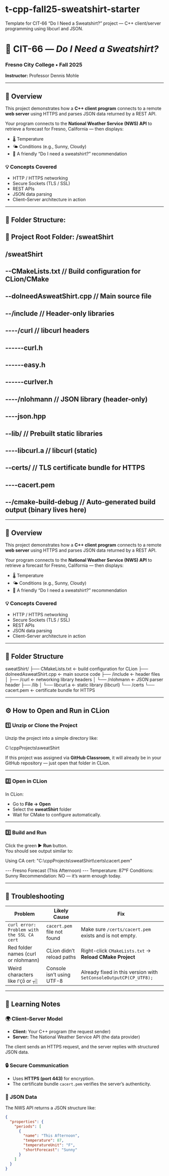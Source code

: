 # t-cpp-fall25-sweatshirt-starter
Template for CIT-66 “Do I Need a Sweatshirt?” project — C++ client/server programming using libcurl and JSON.

# 🧥 CIT-66 — *Do I Need a Sweatshirt?*  
### Fresno City College • Fall 2025  
**Instructor:** Professor Dennis Mohle  

---

## 📘 Overview
This project demonstrates how a **C++ client program** connects to a remote **web server** using HTTPS and parses JSON data returned by a REST API.

Your program connects to the **National Weather Service (NWS) API** to retrieve a forecast for Fresno, California — then displays:
- 🌡️ Temperature  
- 🌤️ Conditions (e.g., Sunny, Cloudy)  
- 🧥 A friendly “Do I need a sweatshirt?” recommendation  

### 💡 Concepts Covered
- HTTP / HTTPS networking  
- Secure Sockets (TLS / SSL)  
- REST APIs  
- JSON data parsing  
- Client–Server architecture in action  

---

## 📂 Folder Structure:
## 📂 Project Root Folder: /sweatShirt
##
## /sweatShirt
## --CMakeLists.txt              // Build configuration for CLion/CMake
## --doIneedAsweatShirt.cpp      // Main source file
## --/include                    // Header-only libraries
## ----/curl                     // libcurl headers
## ------curl.h
## ------easy.h
## ------curlver.h
## ----/nlohmann                  // JSON library (header-only)
## ----json.hpp
## --lib/                        // Prebuilt static libraries
## ----libcurl.a                 // libcurl (static)
## --certs/                      // TLS certificate bundle for HTTPS
## ----cacert.pem
## --/cmake-build-debug             // Auto-generated build output (binary lives here)


---

## 📘 Overview
This project demonstrates how a **C++ client program** connects to a remote **web server** using HTTPS and parses JSON data returned by a REST API.

Your program connects to the **National Weather Service (NWS) API** to retrieve a forecast for Fresno, California — then displays:
- 🌡️ Temperature  
- 🌤️ Conditions (e.g., Sunny, Cloudy)  
- 🧥 A friendly “Do I need a sweatshirt?” recommendation  

### 💡 Concepts Covered
- HTTP / HTTPS networking  
- Secure Sockets (TLS / SSL)  
- REST APIs  
- JSON data parsing  
- Client–Server architecture in action  

---

## 📂 Folder Structure
sweatShirt/
├── CMakeLists.txt ← build configuration for CLion
├── doIneedAsweatShirt.cpp ← main source code
├── /include ← header files
│ ├── /curl ← networking library headers
│ └── /nlohmann ← JSON parser header
├── /lib
│ └── libcurl.a ← static library (libcurl)
└── /certs
└── cacert.pem ← certificate bundle for HTTPS

---

## ⚙️ How to Open and Run in CLion

### 1️⃣ Unzip or Clone the Project
Unzip the project into a simple directory like:

C:\cppProjects\sweatShirt

If this project was assigned via **GitHub Classroom**, it will already be in your GitHub repository — just open that folder in CLion.

---

### 2️⃣ Open in CLion
In CLion:
- Go to **File → Open**
- Select the **sweatShirt** folder  
- Wait for CMake to configure automatically.

---

### 3️⃣ Build and Run
Click the green ▶️ **Run** button.  
You should see output similar to:

Using CA cert: "C:\cppProjects\sweatShirt\certs\cacert.pem"

--- Fresno Forecast (This Afternoon) ---
Temperature: 87°F
Conditions: Sunny
Recommendation: NO — it’s warm enough today.


---

## 🧰 Troubleshooting

| Problem | Likely Cause | Fix |
|----------|--------------|-----|
| `curl error: Problem with the SSL CA cert` | `cacert.pem` file not found | Make sure `/certs/cacert.pem` exists and is not empty. |
| Red folder names (curl or nlohmann) | CLion didn’t reload paths | Right-click `CMakeLists.txt` → **Reload CMake Project** |
| Weird characters like `ΓÇÖ` or `┬░` | Console isn’t using UTF-8 | Already fixed in this version with `SetConsoleOutputCP(CP_UTF8);` |

---

## 🧠 Learning Notes

### 🌍 Client–Server Model
- **Client:** Your C++ program (the request sender)  
- **Server:** The National Weather Service API (the data provider)  

The client sends an HTTPS request, and the server replies with structured JSON data.

### 🔒 Secure Communication
- Uses **HTTPS (port 443)** for encryption.
- The certificate bundle `cacert.pem` verifies the server’s authenticity.

### 🧩 JSON Data
The NWS API returns a JSON structure like:
```json
{
  "properties": {
    "periods": [
      {
        "name": "This Afternoon",
        "temperature": 87,
        "temperatureUnit": "F",
        "shortForecast": "Sunny"
      }
    ]
  }
}


